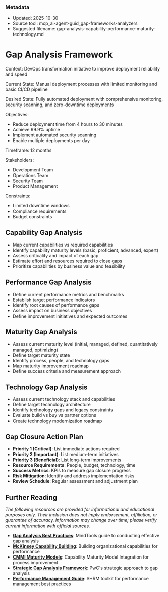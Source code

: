 ### Metadata
- Updated: 2025-10-30
- Source tool: mcp_ai-agent-guid_gap-frameworks-analyzers
- Suggested filename: gap-analysis-capability-performance-maturity-technology.md


# Gap Analysis Framework

Context: DevOps transformation initiative to improve deployment reliability and speed

Current State: Manual deployment processes with limited monitoring and basic CI/CD pipeline

Desired State: Fully automated deployment with comprehensive monitoring, security scanning, and zero-downtime deployments

Objectives:
- Reduce deployment time from 4 hours to 30 minutes
- Achieve 99.9% uptime
- Implement automated security scanning
- Enable multiple deployments per day

Timeframe: 12 months

Stakeholders:
- Development Team
- Operations Team
- Security Team
- Product Management

Constraints:
- Limited downtime windows
- Compliance requirements
- Budget constraints



## Capability Gap Analysis

- Map current capabilities vs required capabilities
- Identify capability maturity levels (basic, proficient, advanced, expert)
- Assess criticality and impact of each gap
- Estimate effort and resources required to close gaps
- Prioritize capabilities by business value and feasibility

## Performance Gap Analysis

- Define current performance metrics and benchmarks
- Establish target performance indicators
- Identify root causes of performance gaps
- Assess impact on business objectives
- Define improvement initiatives and expected outcomes

## Maturity Gap Analysis

- Assess current maturity level (initial, managed, defined, quantitatively managed, optimizing)
- Define target maturity state
- Identify process, people, and technology gaps
- Map maturity improvement roadmap
- Define success criteria and measurement approach

## Technology Gap Analysis

- Assess current technology stack and capabilities
- Define target technology architecture
- Identify technology gaps and legacy constraints
- Evaluate build vs buy vs partner options
- Create technology modernization roadmap

## Gap Closure Action Plan

- **Priority 1 (Critical)**: List immediate actions required
- **Priority 2 (Important)**: List medium-term initiatives
- **Priority 3 (Beneficial)**: List long-term improvements
- **Resource Requirements**: People, budget, technology, time
- **Success Metrics**: KPIs to measure gap closure progress
- **Risk Mitigation**: Identify and address implementation risks
- **Review Schedule**: Regular assessment and adjustment plan

## Further Reading

*The following resources are provided for informational and educational purposes only. Their inclusion does not imply endorsement, affiliation, or guarantee of accuracy. Information may change over time; please verify current information with official sources.*

- **[Gap Analysis Best Practices](https://www.mindtools.com/pages/article/gap-analysis.htm)**: MindTools guide to conducting effective gap analysis
- **[McKinsey Capability Building](https://www.mckinsey.com/capabilities/people-and-organizational-performance/our-insights/building-capabilities-for-performance)**: Building organizational capabilities for performance
- **[CMMI Maturity Models](https://cmmiinstitute.com/cmmi)**: Capability Maturity Model Integration for process improvement
- **[Strategic Gap Analysis Framework](https://www.strategyand.pwc.com/gx/en/insights/gap-analysis.html)**: PwC's strategic approach to gap analysis
- **[Performance Management Guide](https://www.shrm.org/resourcesandtools/tools-and-samples/toolkits/pages/performancemanagement.aspx)**: SHRM toolkit for performance management best practices

